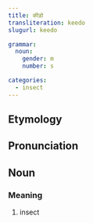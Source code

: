 ```yaml
---
title: कीड़ो
transliteration: keedo
slugurl: keedo

grammar:
  noun:
    gender: m
    number: s

categories: 
  - insect
---
```


## Etymology

## Pronunciation

## Noun
### Meaning
1. insect